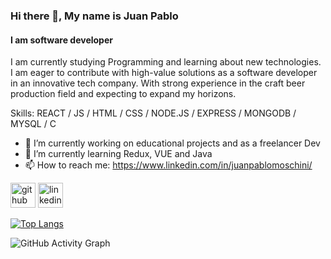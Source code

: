 ### Hi there 👋, My name is Juan Pablo
#### I am software developer
I am currently studying Programming and learning about new technologies. 
I am eager to contribute with high-value solutions as a software developer in an innovative tech company.
With strong experience in the craft beer production field and expecting to expand my horizons.

Skills: REACT / JS / HTML / CSS / NODE.JS / EXPRESS / MONGODB / MYSQL / C 

- 🔭 I’m currently working on educational projects and as a freelancer Dev 
- 🌱 I’m currently learning Redux, VUE and Java 
- 📫 How to reach me: https://www.linkedin.com/in/juanpablomoschini/ 


[<img src='https://cdn.jsdelivr.net/npm/simple-icons@3.0.1/icons/github.svg' alt='github' height='40'>](https://github.com/jpmoschini)  [<img src='https://cdn.jsdelivr.net/npm/simple-icons@3.0.1/icons/linkedin.svg' alt='linkedin' height='40'>](https://www.linkedin.com/in/https://www.linkedin.com/in/juanpablomoschini//)  

[![Top Langs](https://github-readme-stats.vercel.app/api/top-langs/?username=jpmoschini)](https://github.com/anuraghazra/github-readme-stats)

![GitHub Activity Graph](https://activity-graph.herokuapp.com/graph?username=jpmoschini)  

